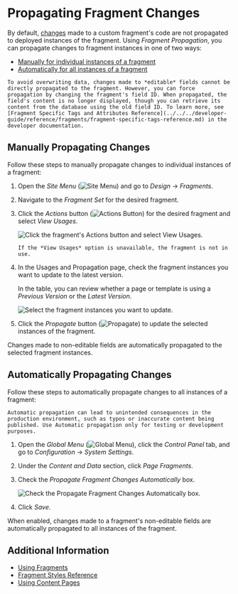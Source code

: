 # Propagating Fragment Changes

By default, [changes](../../../developer-guide/developing-page-fragments/using-the-fragments-editor.md) made to a custom fragment's code are not propagated to deployed instances of the fragment. Using *Fragment Propagation*, you can propagate changes to fragment instances in one of two ways:

* [Manually for individual instances of a fragment](#manually-propagating-changes)
* [Automatically for all instances of a fragment](#automatically-propagating-changes)

```{important}
To avoid overwriting data, changes made to *editable* fields cannot be directly propagated to the fragment. However, you can force propagation by changing the fragment's field ID. When propagated, the field's content is no longer displayed, though you can retrieve its content from the database using the old field ID. To learn more, see [Fragment Specific Tags and Attributes Reference](../../../developer-guide/reference/fragments/fragment-specific-tags-reference.md) in the developer documentation.
```

## Manually Propagating Changes

Follow these steps to manually propagate changes to individual instances of a fragment:

1. Open the *Site Menu* (![Site Menu](../../../../images/icon-product-menu.png)) and go to *Design* &rarr; *Fragments*.

1. Navigate to the *Fragment Set* for the desired fragment.

1. Click the *Actions* button (![Actions Button](../../../../images/icon-actions.png)) for the desired fragment and select *View Usages*.

   ![Click the fragment's Actions button and select View Usages.](./propagating-fragment-changes/images/01.png)

   ```{tip}
   If the *View Usages* option is unavailable, the fragment is not in use.
   ```

1. In the Usages and Propagation page, check the fragment instances you want to update to the latest version.

   In the table, you can review whether a page or template is using a *Previous Version* or the *Latest Version*.

   ![Select the fragment instances you want to update.](./propagating-fragment-changes/images/02.png)

1. Click the *Propagate* button (![Propagate](../../../../images/icon-propagate.png)) to update the selected instances of the fragment.

Changes made to non-editable fields are automatically propagated to the selected fragment instances.

## Automatically Propagating Changes

Follow these steps to automatically propagate changes to all instances of a fragment:

```{warning}
Automatic propagation can lead to unintended consequences in the production environment, such as typos or inaccurate content being published. Use Automatic propagation only for testing or development purposes.
```

1. Open the *Global Menu* (![Global Menu](../../../../images/icon-applications-menu.png)), click the *Control Panel* tab, and go to *Configuration* &rarr; *System Settings*.

1. Under the *Content and Data* section, click *Page Fragments*.

1. Check the *Propagate Fragment Changes Automatically* box.

   ![Check the Propagate Fragment Changes Automatically box.](./propagating-fragment-changes/images/03.png)

1. Click *Save*.

When enabled, changes made to a fragment's non-editable fields are automatically propagated to all instances of the fragment.

## Additional Information

* [Using Fragments](../using-fragments.md)
* [Fragment Styles Reference](./configuring-fragments/styles-reference.md)
* [Using Content Pages](../../using-content-pages.md)
